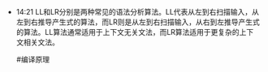 
- 14:21 
	LL和LR分别是两种常见的语法分析算法。LL代表从左到右扫描输入，从左到右推导产生式的算法，而LR则是从左到右扫描输入，从右到左推导产生式的算法。LL算法通常适用于上下文无关文法，而LR算法适用于更复杂的上下文相关文法。
	
	#编译原理 